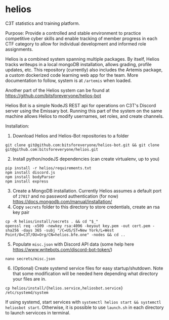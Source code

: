 # helios

C3T statistics and training platform.

Purpose: Provide a controlled and stable environment to practice competitive cyber skills and enable tracking of member progress in each CTF category to allow for individual development and informed role assignments.

Helios is a combined system spanning multiple packages. By itself, Helios tracks writeups in a local mongoDB installation, allows grading, profile updates, etc.
This repository (currently) also includes the Artemis package, a custom dockerized code learning web app for the team. More documentation to follow, system is at `/artemis` when loaded.

Another part of the Helios system can be found at https://github.com/bitsforeveryone/helios-bot

Helios Bot is a simple NodeJS REST api for operations on C3T's Discord server using the Emissary bot. Running this part of the system on the same machine allows Helios to modify usernames, set roles, and create channels.

Installation:

1. Download Helios and Helios-Bot repositories to a folder
```
git clone git@github.com:bitsforeveryone/helios-bot.git && git clone git@github.com:bitsforeveryone/helios.git
```
2. Install python/nodeJS dependencies (can create virtualenv, up to you)
```
pip install -r helios/requirements.txt
npm install discord.js
npm install bodyParser
npm install express
```
3. Create a MongoDB installation. Currently Helios assumes a default port of `27017` and no password authentication (for now)
https://docs.mongodb.com/manual/installation/
4. Copy `secrets` folder to this directory to store credentials, create an rsa key pair
```
cp -R helios/install/secrets . && cd "$_"
openssl req -x509 -newkey rsa:4096 -keyout key.pem -out cert.pem -sha256 -days 365 -subj "/C=US/ST=New York/L=West Point/O=C3T/OU=Org/CN=helios.bfe.one" -nodes && cd ..
```
5. Populate `misc.json` with Discord API data (some help here https://www.writebots.com/discord-bot-token/)
```
nano secrets/misc.json
```
6. (Optional) Create systemd service files for easy startup/shutdown. Note that some modification will be needed here depending what directory your files are in.
```
cp helios/install/{helios.service,heliosbot.service} /etc/systemd/system
```

If using systemd, start services with `systemctl helios start && systemctl heliosbot start`. Otherwise, it is possible to use `launch.sh` in each directory to launch servicces in terminal.
